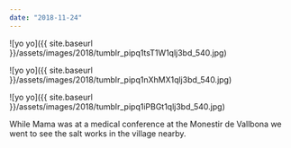 ```yaml
---
date: "2018-11-24"
---
```


![yo yo]({{ site.baseurl }}/assets/images/2018/tumblr_pipq1tsT1W1qlj3bd_540.jpg)

![yo yo]({{ site.baseurl }}/assets/images/2018/tumblr_pipq1nXhMX1qlj3bd_540.jpg)

![yo yo]({{ site.baseurl }}/assets/images/2018/tumblr_pipq1iPBGt1qlj3bd_540.jpg)

While Mama was at a medical conference at the Monestir de Vallbona we went to see the salt works in the village nearby.
